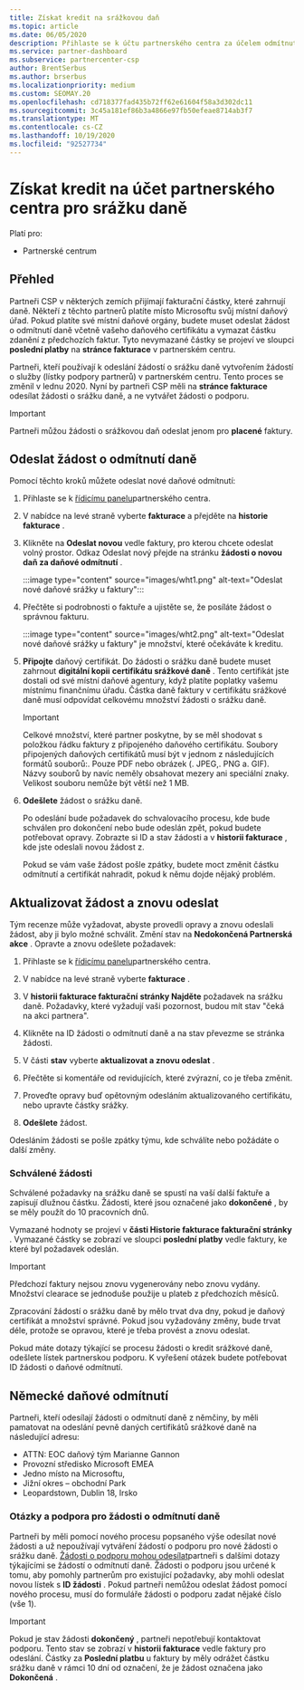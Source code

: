 ```yaml
---
title: Získat kredit na srážkovou daň
ms.topic: article
ms.date: 06/05/2020
description: Přihlaste se k účtu partnerského centra za účelem odmítnutí daně. Informace obsahují kroky pro odeslání žádosti o srážku daně.
ms.service: partner-dashboard
ms.subservice: partnercenter-csp
author: BrentSerbus
ms.author: brserbus
ms.localizationpriority: medium
ms.custom: SEOMAY.20
ms.openlocfilehash: cd718377fad435b72ff62e61604f58a3d302dc11
ms.sourcegitcommit: 3c45a181ef86b3a4866e97fb50efeae8714ab3f7
ms.translationtype: MT
ms.contentlocale: cs-CZ
ms.lasthandoff: 10/19/2020
ms.locfileid: "92527734"
---
```

# <a name="receive-credit-on-your-partner-center-account-for-tax-withholding"></a>Získat kredit na účet partnerského centra pro srážku daně

Platí pro:

- Partnerské centrum

## <a name="overview"></a>Přehled

Partneři CSP v některých zemích přijímají fakturační částky, které zahrnují daně. Někteří z těchto partnerů platíte místo Microsoftu svůj místní daňový úřad. Pokud platíte své místní daňové orgány, budete muset odeslat žádost o odmítnutí daně včetně vašeho daňového certifikátu a vymazat částku zdanění z předchozích faktur. Tyto nevymazané částky se projeví ve sloupci **poslední platby** na **stránce fakturace** v partnerském centru.

Partneři, kteří používají k odeslání žádostí o srážku daně vytvořením žádostí o služby (lístky podpory partnerů) v partnerském centru. Tento proces se změnil v lednu 2020. Nyní by partneři CSP měli na **stránce fakturace** odesílat žádosti o srážku daně, a ne vytvářet žádosti o podporu.

> [!IMPORTANT]
> Partneři můžou žádosti o srážkovou daň odeslat jenom pro **placené** faktury.

## <a name="submit-a-tax-withholding-request"></a>Odeslat žádost o odmítnutí daně

Pomocí těchto kroků můžete odeslat nové daňové odmítnutí:

1. Přihlaste se k [řídicímu panelu](https://partner.microsoft.com/dashboard/home)partnerského centra.

2. V nabídce na levé straně vyberte **fakturace** a přejděte na **historie fakturace** .

3. Klikněte na **Odeslat novou** vedle faktury, pro kterou chcete odeslat volný prostor. Odkaz Odeslat nový přejde na stránku **žádosti o novou daň za daňové odmítnutí** .

   :::image type="content" source="images/wht1.png" alt-text="Odeslat nové daňové srážky u faktury":::

4. Přečtěte si podrobnosti o faktuře a ujistěte se, že posíláte žádost o správnou fakturu.

   :::image type="content" source="images/wht2.png" alt-text="Odeslat nové daňové srážky u faktury" je množství, které očekáváte k kreditu.

6. **Připojte** daňový certifikát. Do žádosti o srážku daně budete muset zahrnout **digitální kopii** **certifikátu srážkové daně** . Tento certifikát jste dostali od své místní daňové agentury, když platíte poplatky vašemu místnímu finančnímu úřadu. Částka daně faktury v certifikátu srážkové daně musí odpovídat celkovému množství žádosti o srážku daně.

   > [!IMPORTANT]
   > Celkové množství, které partner poskytne, by se měl shodovat s položkou řádku faktury z připojeného daňového certifikátu. Soubory připojených daňových certifikátů musí být v jednom z následujících formátů souborů:. Pouze PDF nebo obrázek (. JPEG,. PNG a. GIF). Názvy souborů by navíc neměly obsahovat mezery ani speciální znaky. Velikost souboru nemůže být větší než 1 MB.

7. **Odešlete** žádost o srážku daně.

   Po odeslání bude požadavek do schvalovacího procesu, kde bude schválen pro dokončení nebo bude odeslán zpět, pokud budete potřebovat opravy. Zobrazte si ID a stav žádosti a v **historii fakturace** , kde jste odeslali novou žádost z.

   Pokud se vám vaše žádost pošle zpátky, budete moct změnit částku odmítnutí a certifikát nahradit, pokud k němu dojde nějaký problém.

## <a name="update-request-and-resubmit"></a>Aktualizovat žádost a znovu odeslat

Tým recenze může vyžadovat, abyste provedli opravy a znovu odeslali žádost, aby ji bylo možné schválit. Změní stav na **Nedokončená Partnerská akce** . Opravte a znovu odešlete požadavek:

1. Přihlaste se k [řídicímu panelu](https://partner.microsoft.com/dashboard/home)partnerského centra.

2. V nabídce na levé straně vyberte **fakturace** .

3. V **historii fakturace fakturační** **stránky Najděte** požadavek na srážku daně. Požadavky, které vyžadují vaši pozornost, budou mít stav "čeká na akci partnera".

4. Klikněte na ID žádosti o odmítnutí daně a na stav převezme se stránka žádosti.

5. V části **stav** vyberte **aktualizovat a znovu odeslat** .

6. Přečtěte si komentáře od revidujících, které zvýrazní, co je třeba změnit.

7. Proveďte opravy buď opětovným odesláním aktualizovaného certifikátu, nebo upravte částky srážky.

8. **Odešlete** žádost.

Odesláním žádosti se pošle zpátky týmu, kde schválíte nebo požádáte o další změny.

### <a name="approved-requests"></a>Schválené žádosti

Schválené požadavky na srážku daně se spustí na vaší další faktuře a zapisují dlužnou částku. Žádosti, které jsou označené jako **dokončené** , by se měly použít do 10 pracovních dnů. 

Vymazané hodnoty se projeví v **části Historie fakturace fakturační stránky** . Vymazané částky se zobrazí ve sloupci **poslední platby** vedle faktury, ke které byl požadavek odeslán.

   > [!IMPORTANT]
   > Předchozí faktury nejsou znovu vygenerovány nebo znovu vydány. Množství clearace se jednoduše použije u plateb z předchozích měsíců.

Zpracování žádostí o srážku daně by mělo trvat dva dny, pokud je daňový certifikát a množství správné. Pokud jsou vyžadovány změny, bude trvat déle, protože se opravou, které je třeba provést a znovu odeslat.

Pokud máte dotazy týkající se procesu žádosti o kredit srážkové daně, odešlete lístek partnerskou podporu. K vyřešení otázek budete potřebovat ID žádosti o daňové odmítnutí.

## <a name="german-tax-withholding"></a>Německé daňové odmítnutí

Partneři, kteří odesílají žádosti o odmítnutí daně z němčiny, by měli pamatovat na odeslání pevně daných certifikátů srážkové daně na následující adresu:

- ATTN: EOC daňový tým Marianne Gannon
- Provozní středisko Microsoft EMEA
- Jedno místo na Microsoftu,
- Jižní okres – obchodní Park
- Leopardstown, Dublin 18, Irsko

### <a name="questions-and-assistance-for-tax-withholding-requests"></a>Otázky a podpora pro žádosti o odmítnutí daně

Partneři by měli pomocí nového procesu popsaného výše odesílat nové žádosti a už nepoužívají vytváření žádostí o podporu pro nové žádosti o srážku daně. [Žádosti o podporu mohou odesílat](https://partner.microsoft.com/dashboard/support/csp/servicerequests/create?stage=2&topicid=9227afa6-babf-3917-acee-67db7860f5ed)partneři s dalšími dotazy týkajícími se žádostí o odmítnutí daně. Žádosti o podporu jsou určené k tomu, aby pomohly partnerům pro existující požadavky, aby mohli odeslat novou lístek s **ID žádosti** . Pokud partneři nemůžou odeslat žádost pomocí nového procesu, musí do formuláře žádosti o podporu zadat nějaké číslo (vše 1). 

   > [!IMPORTANT]
   > Pokud je stav žádosti **dokončený** , partneři nepotřebují kontaktovat podporu. Tento stav se zobrazí v **historii fakturace** vedle faktury pro odeslání. Částky za **Poslední platbu** u faktury by měly odrážet částku srážku daně v rámci 10 dní od označení, že je žádost označena jako **Dokončená** .
